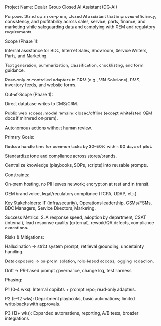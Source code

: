 Project Name: Dealer Group Closed AI Assistant (DG‑AI)

Purpose: Stand up an on‑prem, closed AI assistant that improves efficiency, consistency, and profitability across sales, service, parts, finance, and marketing while safeguarding data and complying with OEM and regulatory requirements.

Scope (Phase 1):

Internal assistance for BDC, Internet Sales, Showroom, Service Writers, Parts, and Marketing.

Text generation, summarization, classification, checklisting, and form guidance.

Read‑only or controlled adapters to CRM (e.g., VIN Solutions), DMS, inventory feeds, and website forms.

Out‑of‑Scope (Phase 1):

Direct database writes to DMS/CRM.

Public web access; model remains closed/offline (except whitelisted OEM docs if mirrored on‑prem).

Autonomous actions without human review.

Primary Goals:

Reduce handle time for common tasks by 30–50% within 90 days of pilot.

Standardize tone and compliance across stores/brands.

Centralize knowledge (playbooks, SOPs, scripts) into reusable prompts.

Constraints:

On‑prem hosting, no PII leaves network; encryption at rest and in transit.

OEM brand voice, legal/regulatory compliance (TCPA, UDAP, etc.).

Key Stakeholders: IT (infra/security), Operations leadership, GSMs/FSMs, BDC Managers, Service Directors, Marketing.

Success Metrics: SLA response speed, adoption by department, CSAT (internal), lead response quality (external), rework/QA defects, compliance exceptions.

Risks & Mitigations:

Hallucination → strict system prompt, retrieval grounding, uncertainty handling.

Data exposure → on‑prem isolation, role‑based access, logging, redaction.

Drift → PR‑based prompt governance, change log, test harness.

Phasing:

P1 (0–4 wks): Internal copilots + prompt repo; read‑only adapters.

P2 (5–12 wks): Department playbooks, basic automations; limited write‑backs with approvals.

P3 (13+ wks): Expanded automations, reporting, A/B tests, broader integrations.
